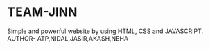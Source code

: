 # TEAM-JINN
Simple and powerful website by using HTML, CSS and JAVASCRIPT.
<br>
AUTHOR- ATP,NIDAL,JASIR,AKASH,NEHA
